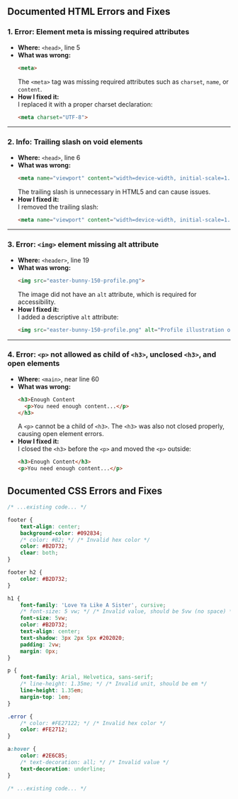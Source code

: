 ## Documented HTML Errors and Fixes

### 1. Error: Element meta is missing required attributes

- **Where:** `<head>`, line 5  
- **What was wrong:**  
  ```html
  <meta>
  ```
  The `<meta>` tag was missing required attributes such as `charset`, `name`, or `content`.
- **How I fixed it:**  
  I replaced it with a proper charset declaration:
  ```html
  <meta charset="UTF-8">
  ```

---

### 2. Info: Trailing slash on void elements

- **Where:** `<head>`, line 6  
- **What was wrong:**  
  ```html
  <meta name="viewport" content="width=device-width, initial-scale=1.0" />
  ```
  The trailing slash is unnecessary in HTML5 and can cause issues.
- **How I fixed it:**  
  I removed the trailing slash:
  ```html
  <meta name="viewport" content="width=device-width, initial-scale=1.0">
  ```

---

### 3. Error: `<img>` element missing alt attribute

- **Where:** `<header>`, line 19  
- **What was wrong:**  
  ```html
  <img src="easter-bunny-150-profile.png">
  ```
  The image did not have an `alt` attribute, which is required for accessibility.
- **How I fixed it:**  
  I added a descriptive `alt` attribute:
  ```html
  <img src="easter-bunny-150-profile.png" alt="Profile illustration of the Easter Bunny">
  ```

---

### 4. Error: `<p>` not allowed as child of `<h3>`, unclosed `<h3>`, and open elements

- **Where:** `<main>`, near line 60  
- **What was wrong:**  
  ```html
  <h3>Enough Content
    <p>You need enough content...</p>
  </h3>
  ```
  A `<p>` cannot be a child of `<h3>`. The `<h3>` was also not closed properly, causing open element errors.
- **How I fixed it:**  
  I closed the `<h3>` before the `<p>` and moved the `<p>` outside:
  ```html
  <h3>Enough Content</h3>
  <p>You need enough content...</p>
  ```

## Documented CSS Errors and Fixes


```css
/* ...existing code... */

footer {
    text-align: center;
    background-color: #092834;
    /* color: #B2; */ /* Invalid hex color */
    color: #B2D732;
    clear: both;
}

footer h2 {
    color: #B2D732;
}

h1 {
    font-family: 'Love Ya Like A Sister', cursive;
    /* font-size: 5 vw; */ /* Invalid value, should be 5vw (no space) */
    font-size: 5vw;
    color: #B2D732;
    text-align: center;
    text-shadow: 3px 2px 5px #202020;
    padding: 2vw;
    margin: 0px;
}

p {
    font-family: Arial, Helvetica, sans-serif;
    /* line-height: 1.35me; */ /* Invalid unit, should be em */
    line-height: 1.35em;
    margin-top: 1em;
}

.error {
    /* color: #FE27122; */ /* Invalid hex color */
    color: #FE2712;
}

a:hover {
    color: #2E6C85;
    /* text-decoration: all; */ /* Invalid value */
    text-decoration: underline;
}

/* ...existing code... */
```